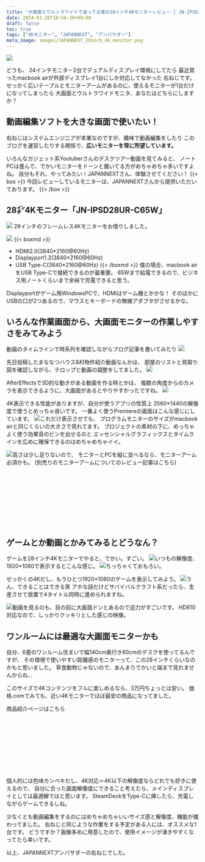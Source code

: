 ```yaml
---
title: "大画面とウルトラワイドで迷ってる僕の28インチ4Kモニターレビュー | JN-IPSD28UR-C65W"
date: 2024-01-26T10:56:19+09:00
draft: false
toc: true
tags: ["4Kモニター", "JAPANNEXT", "アンバサダー"]
meta_image: images/JAPANNEXT_28inch_4k_monitor.png
---
```

![](https://pbs.twimg.com/media/GEwGbPPbAAAL08m?format=jpg&name=4096x4096)

どうも、
24インチモニター2台でデュアルディスプレイ環境にしてたら
最近買ったmacbook airが外部ディスプレイ1台にしか対応してなかった
右ねじです。
<br>
せっかく広いテーブルとモニターアームがあるのに、使えるモニターが1台だけになってしまったら
大画面とウルトラワイドモニタ、あなたはどちらにしますか？

<!--more-->

## 動画編集ソフトを大きな画面で使いたい！
右ねじはシステムエンジニアが本業なのですが、趣味で動画編集をしたり
このブログを運営したりする関係で、**広いモニターを常に所望しています。**

いろんなガジェット系Youtuberさんのデスクツアー動画を見てみると、
ノートPCは畳んで、でかいモニターをドーンと置いてる方がめちゃめちゃ多いですよね。
自分もそれ、やってみたい！JAPANNEXTさん、体験させてください！
{{< box >}}
今回レビューしているモニターは、JAPANNEXTさんから提供いただいております。
{{< /box >}}

## 28㌅4Kモニター「JN-IPSD28UR-C65W」
![](https://pbs.twimg.com/media/GEiH18JaIAAeU0L?format=jpg&name=large)
28インチのフレームレス4Kモニターをお借りしました。

![](https://pbs.twimg.com/media/GEiF3_xbgAEjV-0?format=jpg&name=large)
{{< boxmd >}}
- HDMI2.0(3840*2160@60Hz)
- Displayport1.2(3840*2160@60Hz)
- USB Type-C(3840*2160@60Hz)
{{< /boxmd >}}
僕の場合、macbook airをUSB Type-Cで接続できるのが最重要。
65Wまで給電できるので、ビジネス用ノートくらいまで余裕で充電できると思う。

Displayportがゲーム用WindowsPCで、HDMIはゲーム機とかかな！
そのほかにUSBの口が2つあるので、マウスとキーボードの無線アダプタがさせるかな。

## いろんな作業画面から、大画面モニターの作業しやすさをみてみよう

動画のタイムラインで時系列を確認しながらブログ記事を書いてみたり
![](https://pbs.twimg.com/media/GEiFPVFbQAAYI2z?format=jpg&name=large)

先日投稿したまななつハウス&村物件紹介動画なんかは、
部屋のリストと見取り図を確認しながら、テロップと動画の調整をしてました。
![](https://pbs.twimg.com/media/GExGcrkawAAIHTT?format=jpg&name=large)

AfterEffectsで3D的な動きがある動画を作る時とかは、
複数の角度からのカメラを表示できるように、大画面があるとやりやすかったですね。
![](https://pbs.twimg.com/media/GEiGWV0bkAAsdzh?format=jpg&name=large)

4K表示できる性能がありますが、自分が使うアプリの性質上
2560*1440の解像度で使うとめっちゃ良いです。
一番よく使うPremiereの画面はこんな感じにしています。
![](https://pbs.twimg.com/media/GExJ8FUbsAA2UPn?format=jpg&name=large)これだけ表示させても、
プログラムモニターのサイズがmacbook airと同じくらいの大きさで見れてます。
プロジェクトの素材の下に、めっちゃよく使う効果音のビンを出せるのと
エッセンシャルグラフィックスとタイムラインを広めに確保できるのはめちゃめちゃイイ。

![](https://pbs.twimg.com/media/GEiGlfda0AABnBp?format=jpg&name=large)高さは少し足りないので、
モニターとPCを縦に並べるなら、モニターアーム必須かも。
(別売りのモニターアームについてのレビュー記事はこちら)
<div class="iframely-embed"><div class="iframely-responsive" style="height: 140px; padding-bottom: 0;"><a href="https://www.rightscrew.com/ja/posts/2024-01-25-japannext-ambassador/" data-iframely-url="//iframely.net/2uJUinX?card=small"></a></div></div><script async src="//iframely.net/embed.js"></script>

## ゲームとか動画とかみてみるとどうなん？
ゲームを28インチ4Kモニターでやると、でかい。すごい。
![](https://pbs.twimg.com/media/GEiFXtha0AERA9m?format=jpg&name=large)いつもの解像度、1920*1080で表示するとこんな感じ。
![](https://pbs.twimg.com/media/GEiFaDsb0AE8sM_?format=jpg&name=large)ちっちゃくておもろい。

せっかくの4Kだし、もうひとつ1920*1080のゲームを表示してみよう。
![](https://pbs.twimg.com/media/GEiFeEWbIAA5m8Z?format=jpg&name=large)うん、できることはできる笑
アホな話だけどサバイバルクラフト系だったら、生産させて放置で4タイトル同時に進められますね。

![](https://pbs.twimg.com/media/GEiGOLlbIAApFl-?format=jpg&name=large)動画を見るのも、目の前に大画面ドンとあるので迫力がすごいです。
HDR10対応なので、しっかりクッキリとした感じの映像。

## ワンルームには最適な大画面モニターかも

自分、6畳のワンルーム住まいで幅140cm奥行き60cmのデスクを使ってるんですが、
その環境で使いやすい距離感のモニターって、この28インチくらいなのかもと思いました。
草食動物じゃないので、あんまりでかいと端まで見れませんからね…

このサイズで4Kコンテンツをフルに楽しめるなら、3万円ちょっとは安い。
価格.comでみても、近い4Kモニターでほぼ最安の商品になってました。

商品紹介ページはこちら
<div class="iframely-embed"><div class="iframely-responsive" style="height: 140px; padding-bottom: 0;"><a href="https://jp.japannext.com/products/jn-ipsd28ur-c65w" data-iframely-url="//iframely.net/ZYp3K64"></a></div></div><script async src="//iframely.net/embed.js"></script>

個人的には色味カンペキだし、4K対応＝4K以下の解像度ならどれでも好きに使えるので、
自分に合った画面解像度にできること考えたら、メインディスプレイとしては最適解ではと思います。
SteamDeckをType-Cに挿したら、充電しながらゲームできるしね。

少なくとも動画編集をするのにはめちゃめちゃいいサイズ感と解像度、機能が備わってました。
右ねじと同じような作業をする予定がある人には、オススメな1台です。
どうですか？画像多めに用意したので、使用イメージが湧きやすくなってたら幸いです。

以上、JAPANNEXTアンバサダーの右ねじでした。
